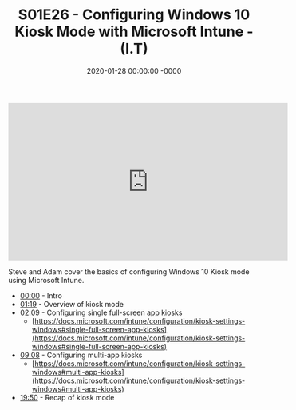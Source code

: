 ﻿---
layout: post
title: "S01E26 - Configuring Windows 10 Kiosk Mode with Microsoft Intune - (I.T)"
date: 2020-01-28 00:00:00 -0000
categories:
---

<iframe loading="lazy" width="560" height="315" src="https://www.youtube.com/embed/_41uWko2WkE" title="YouTube video player" frameborder="0" allow="accelerometer; autoplay; clipboard-write; encrypted-media; gyroscope; picture-in-picture" allowfullscreen></iframe>

Steve and Adam cover the basics of configuring Windows 10 Kiosk mode using Microsoft Intune.

- [00:00](https://www.youtube.com/watch?v=_41uWko2WkE&t=0s) - Intro
- [01:19](https://www.youtube.com/watch?v=_41uWko2WkE&t=79s) - Overview of kiosk mode
- [02:09](https://www.youtube.com/watch?v=_41uWko2WkE&t=129s) - Configuring single full-screen app kiosks
   - [https://docs.microsoft.com/intune/configuration/kiosk-settings-windows#single-full-screen-app-kiosks](https://docs.microsoft.com/intune/configuration/kiosk-settings-windows#single-full-screen-app-kiosks)
- [09:08](https://www.youtube.com/watch?v=_41uWko2WkE&t=548s) - Configuring multi-app kiosks
   - [https://docs.microsoft.com/intune/configuration/kiosk-settings-windows#multi-app-kiosks](https://docs.microsoft.com/intune/configuration/kiosk-settings-windows#multi-app-kiosks)
- [19:50](https://www.youtube.com/watch?v=_41uWko2WkE&t=1190s) - Recap of kiosk mode

